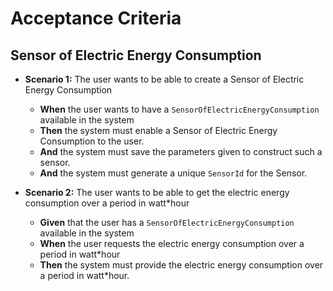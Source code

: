 # Acceptance Criteria

## Sensor of Electric Energy Consumption

- **Scenario 1:** The user wants to be able to create a Sensor of Electric Energy Consumption
    - **When** the user wants to have a `SensorOfElectricEnergyConsumption` available in the system
    - **Then** the system must enable a Sensor of Electric Energy Consumption to the user.
    - **And** the system must save the parameters given to construct such a sensor.
    - **And** the system must generate a unique `SensorId` for the Sensor.


- **Scenario 2:** The user wants to be able to get the electric energy consumption over a period in watt*hour
    - **Given** that the user has a `SensorOfElectricEnergyConsumption` available in the system
    - **When** the user requests the electric energy consumption over a period in watt*hour
    - **Then** the system must provide the electric energy consumption over a period in watt*hour.